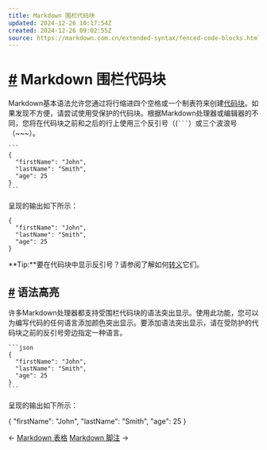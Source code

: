 ```yaml
---
title: Markdown 围栏代码块
updated: 2024-12-26 10:17:54Z
created: 2024-12-26 09:02:55Z
source: https://markdown.com.cn/extended-syntax/fenced-code-blocks.html
---
```


# [#](#markdown-围栏代码块) Markdown 围栏代码块

Markdown基本语法允许您通过将行缩进四个空格或一个制表符来创建[代码块](https://markdown.com.cn/basic-syntax/code-blocks.html)。如果发现不方便，请尝试使用受保护的代码块。根据Markdown处理器或编辑器的不同，您将在代码块之前和之后的行上使用三个反引号（(` ``` `）或三个波浪号（~~~）。

````text
```
{
  "firstName": "John",
  "lastName": "Smith",
  "age": 25
}
```
````

呈现的输出如下所示：

```text
{
  "firstName": "John",
  "lastName": "Smith",
  "age": 25
}
```

**Tip:**要在代码块中显示反引号？请参阅了解如何[转义](https://markdown.com.cn/basic-syntax/escaping-backticks.html)它们。

## [#](#语法高亮) 语法高亮

许多Markdown处理器都支持受围栏代码块的语法突出显示。使用此功能，您可以为编写代码的任何语言添加颜色突出显示。要添加语法突出显示，请在受防护的代码块之前的反引号旁边指定一种语言。

````text
```json
{
  "firstName": "John",
  "lastName": "Smith",
  "age": 25
}
```
````

呈现的输出如下所示：

{ "firstName": "John", "lastName": "Smith", "age": 25 }

← [Markdown 表格](https://markdown.com.cn/extended-syntax/tables.html) [Markdown 脚注](https://markdown.com.cn/extended-syntax/footnotes.html) →